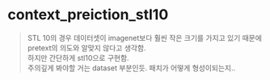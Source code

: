 # context_preiction_stl10
> STL 10의 경우 데이터셋이 imagenet보다 훨씬 작은 크기를 가지고 있기 때문에 pretext의 의도와 알맞지 않다고 생각함.  
> 하지만 간단하게 stl10으로 구현함.  
> 주의깊게 봐야할 거는 dataset 부분인듯. 패치가 어떻게 형성이되는지..
